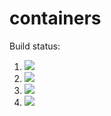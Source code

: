 # containers

Build status:
1. [![](https://github.com/ypei23/containers/workflows/tests-BST/badge.svg)](https://github.com/ypei23/containers/actions?query=workflow%3Atests-BST)
1. [![](https://github.com/ypei23/containers/workflows/tests-BinaryTree/badge.svg)](https://github.com/ypei23/containers/actions?query=workflow%3Atests-BinaryTree)
1. [![](https://github.com/ypei23/containers/workflows/tests-fibonacci/badge.svg)](https://github.com/ypei23/containers/actions?query=workflow%3Atests-fibonacci)
1. [![](https://github.com/ypei23/containers/workflows/tests-range/badge.svg)](https://github.com/ypei23/containers/actions?query=workflow%3Atests-range)
